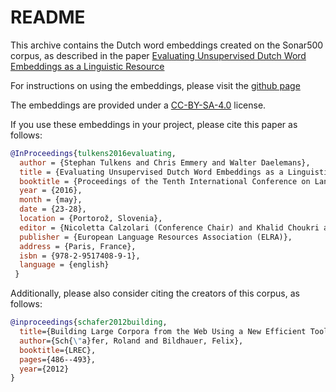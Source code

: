 # README

This archive contains the Dutch word embeddings created on the Sonar500 corpus, as described in the paper [Evaluating Unsupervised Dutch Word Embeddings as a Linguistic Resource](http://www.lrec-conf.org/proceedings/lrec2016/pdf/1026_Paper.pdf)

For instructions on using the embeddings, please visit the [github page](https://github.com/clips/dutchembeddings)

The embeddings are provided under a [CC-BY-SA-4.0](https://creativecommons.org/licenses/by-sa/4.0/) license.

If you use these embeddings in your project, please cite this paper as follows:

```bibtex
@InProceedings{tulkens2016evaluating,
  author = {Stephan Tulkens and Chris Emmery and Walter Daelemans},
  title = {Evaluating Unsupervised Dutch Word Embeddings as a Linguistic Resource},
  booktitle = {Proceedings of the Tenth International Conference on Language Resources and Evaluation (LREC 2016)},
  year = {2016},
  month = {may},
  date = {23-28},
  location = {Portorož, Slovenia},
  editor = {Nicoletta Calzolari (Conference Chair) and Khalid Choukri and Thierry Declerck and Marko Grobelnik and Bente Maegaard and Joseph Mariani and Asuncion Moreno and Jan Odijk and Stelios Piperidis},
  publisher = {European Language Resources Association (ELRA)},
  address = {Paris, France},
  isbn = {978-2-9517408-9-1},
  language = {english}
 }
 ```

Additionally, please also consider citing the creators of this corpus, as follows:

```bibtex
@inproceedings{schafer2012building,
  title={Building Large Corpora from the Web Using a New Efficient Tool Chain.},
  author={Sch{\"a}fer, Roland and Bildhauer, Felix},
  booktitle={LREC},
  pages={486--493},
  year={2012}
}
```
